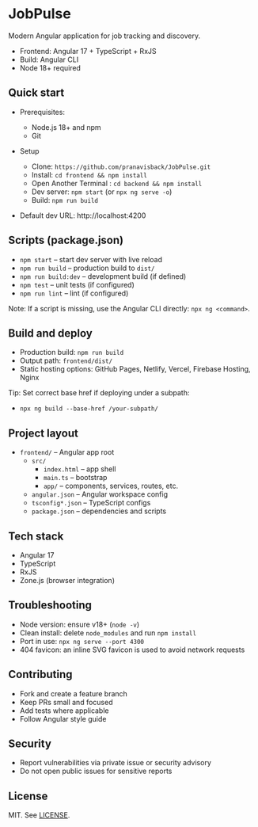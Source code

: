 # JobPulse

Modern Angular application for job tracking and discovery.

- Frontend: Angular 17 + TypeScript + RxJS
- Build: Angular CLI
- Node 18+ required

## Quick start

- Prerequisites:
  - Node.js 18+ and npm
  - Git

- Setup
  - Clone: `https://github.com/pranavisback/JobPulse.git`
  - Install: `cd frontend && npm install`
  - Open Another Terminal : `cd backend && npm install`
  - Dev server: `npm start` (or `npx ng serve -o`)
  - Build: `npm run build`

- Default dev URL: http://localhost:4200

## Scripts (package.json)

- `npm start` – start dev server with live reload
- `npm run build` – production build to `dist/`
- `npm run build:dev` – development build (if defined)
- `npm test` – unit tests (if configured)
- `npm run lint` – lint (if configured)

Note: If a script is missing, use the Angular CLI directly: `npx ng <command>`.

## Build and deploy

- Production build: `npm run build`
- Output path: `frontend/dist/`
- Static hosting options: GitHub Pages, Netlify, Vercel, Firebase Hosting, Nginx

Tip: Set correct base href if deploying under a subpath:
- `npx ng build --base-href /your-subpath/`

## Project layout

- `frontend/` – Angular app root
  - `src/`
    - `index.html` – app shell
    - `main.ts` – bootstrap
    - `app/` – components, services, routes, etc.
  - `angular.json` – Angular workspace config
  - `tsconfig*.json` – TypeScript configs
  - `package.json` – dependencies and scripts

## Tech stack

- Angular 17
- TypeScript
- RxJS
- Zone.js (browser integration)

## Troubleshooting

- Node version: ensure v18+ (`node -v`)
- Clean install: delete `node_modules` and run `npm install`
- Port in use: `npx ng serve --port 4300`
- 404 favicon: an inline SVG favicon is used to avoid network requests

## Contributing

- Fork and create a feature branch
- Keep PRs small and focused
- Add tests where applicable
- Follow Angular style guide

## Security

- Report vulnerabilities via private issue or security advisory
- Do not open public issues for sensitive reports

## License

MIT. See [LICENSE](./LICENSE).
